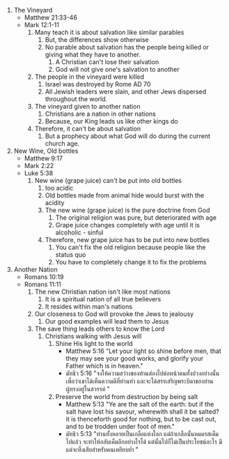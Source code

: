 1. The Vineyard
   - Matthew 21:33-46
   - Mark 12:1-11
      1. Many teach it is about salvation like similar parables
          1. But, the differences show otherwise
          2. No parable about salvation has the people being killed or giving what they have to another.
             1. A Christian can't lose their salvation
             2. God will not give one's salvation to another
      2. The people in the vineyard were killed
          1. Israel was destroyed by Rome AD 70
          2. All Jewish leaders were slain, and other Jews dispersed throughout the world.
      3. The vineyard given to another nation
          1. Christians are a nation in other nations
          2. Because, our King leads us like other kings do
      4. Therefore, it can't be about salvation
          1. But a prophecy about what God will do during the current church age.
2. New Wine, Old bottles
   - Matthew 9:17
   - Mark 2:22
   - Luke 5:38
      1. New wine (grape juice) can't be put into old bottles
          1. too acidic
          2. Old bottles made from animal hide would burst with the acidity
          3. The new wine (grape juice) is the pure doctrine from God
              1. The original religion was pure, but deteriorated with age
              2. Grape juice changes completely with age until it is alcoholic - sinful
          4. Therefore, new grape juice has to be put into new bottles
              1. You can't fix the old religion because people like the status quo
              2. You have to completely change it to fix the problems
3. Another Nation
   - Romans 10:19
   - Romans 11:11
      1. The new Christian nation isn't like most nations
          1. It is a spiritual nation of all true believers
          2. It resides within man's nations
      2. Our closeness to God will provoke the Jews to jealousy
          1. Our good examples will lead them to Jesus
      3. The save thing leads others to know the Lord
          1. Christians walking with Jesus will
             1. Shine His light to the world
                - Matthew 5:16 "Let your light so shine before men, that they may see your good works, and glorify your Father which is in heaven."
                - มัทธิว 5:16 "จงให้ความสว่างของท่านส่องไปต่อหน้าคนทั้งปวงอย่างนั้น เพื่อว่าเขาได้เห็นความดีที่ท่านทำ และจะได้สรรเสริญพระบิดาของท่านผู้ทรงอยู่ในสวรรค์ "
             2. Preserve the world from destruction by being salt 
                - Matthew 5:13 "Ye are the salt of the earth: but if the salt have lost his savour, wherewith shall it be salted? it is thenceforth good for nothing, but to be cast out, and to be trodden under foot of men."
                - มัทธิว 5:13 "ท่านทั้งหลายเป็นเกลือแห่งโลก แต่ถ้าเกลือนั้นหมดรสเค็มไปแล้ว จะทำให้กลับเค็มอีกอย่างไรได้ แต่นั้นไปก็ไม่เป็นประโยชน์อะไร มีแต่จะทิ้งเสียสำหรับคนเหยียบย่ำ "
